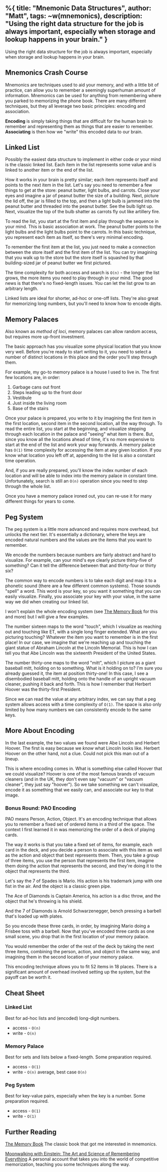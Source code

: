 %{
  title: "Mnemonic Data Structures",
  author: "Matt",
  tags: ~w(mnemonics),
  description: "Using the right data structure for the job is always important, especially when storage and lookup happens in your brain."
}
---

Using the right data structure for the job is always important, especially when storage and lookup happens in your brain.

## Mnemonics Crash Course

Mnemonics are techniques used to aid your memory, and with a little bit of practice, can allow you to remember a seemingly superhuman amount of information.
Mnemonics can be used for anything from remembering where you parked to memorizing the phone book.
There are many different techniques, but they all leverage two basic principles: encoding and association.

**Encoding** is simply taking things that are difficult for the human brain to remember and representing them as things that are easier to remember.
**Associating** is then how we "write" this encoded data to our brain.

## Linked List

Possibly the easiest data structure to implement in either code or your mind is the classic linked list.
Each item in the list represents some value and is linked to another item or the end of the list.

How it works in your brain is pretty similar; each item represents itself and points to the next item in the list.
Let's say you need to remember a few things to get at the store: peanut butter, light bulbs, and carrots.
Close your eyes and imagine a jar of peanut butter the size of a building.
Next, picture the lid off, the jar is filled to the top, and then a light bulb is jammed into the peanut butter and threaded into the peanut butter.
See the bulb light up.
Next, visualize the top of the bulb shatter as carrots fly out like artillery fire.

To read the list, you start at the first item and play through the sequence in your mind.
This is basic association at work.
The peanut butter points to the light bulbs and the light bulbs point to the carrots.
In this basic technique, you represent each item as itself, so there's very minimal encoding.

To remember the first item at the list, you just need to make a connection between the store itself and the first item of the list.
You can try imagining that you walk up to the store but the store itself is squashed by that building-sized jar of peanut butter we first pictured.

The time complexity for both access and search is `O(n)` - the longer the list grows, the more items you need to play through in your mind.
The good news is that there's no fixed-length issues.
You can let the list grow to an arbitrary length.

Linked lists are ideal for shorter, ad-hoc or one-off lists.
They're also great for memorizing long numbers, but you'll need to know how to encode digits.

## Memory Palaces

Also known as *method of loci*, memory palaces can allow random access, but requires more up-front investment.

The basic approach has you visualize some physical location that you know very well.
Before you're ready to start writing to it, you need to select a number of distinct locations in this place and the order you'll step through them.

For example, my go-to memory palace is a house I used to live in.
The first few locations are, in order:
1. Garbage cans out front
2. Steps leading up to the front door
3. Vestibule
4. Just inside the living room
5. Base of the stairs

Once your palace is prepared, you write to it by imagining the first item in the first location, second item in the second location, all the way through.
To read the entire list, you start at the beginning, and visualize stepping through each location in the palace and "seeing" what item is there.
But, since you know all the locations ahead of time, it's no more expensive to start at the end of the list and work your way forwards.
A memory palace has `O(1)` time complexity for accessing the item at any given location.
If you know what location you left off at, appending to the list is also a constant time operation.

And, if you are really prepared, you'll know the index number of each location and will be able to index into the memory palace in constant time.
Unfortunately, search is still an `O(n)` operation since you need to step through the whole list.

Once you have a memory palace ironed out, you can re-use it for many different things for years to come.

## Peg System

The peg system is a little more advanced and requires more overhead, but unlocks the next tier.
It's essentially a dictionary, where the keys are encoded natural numbers and the values are the items that you want to remember.

We encode the numbers because numbers are fairly abstract and hard to visualize.
For example, can your mind's eye clearly picture thirty-five of something?
Can it tell the difference between that and thirty-four or thirty six?

The common way to encode numbers is to take each digit and map it to a phonetic sound (there are a few different common systems).
Those sounds "spell" a word.
This word is your key, so you want it something that you can easily visualize.
Finally, you associate your key with your value, in the same way we did when creating our linked list.

I won't explain the whole encoding system (see [The Memory Book](https://www.goodreads.com/en/book/show/349426) for this and more) but I will give a few examples.

The number sixteen maps to the word "touch", which I visualize as reaching out and touching like ET, with a single long finger extended.
What are you picturing touching?
Whatever the item you want to remember is in the first place!
In our case, we imagine that we're reaching up and touching the giant statue of Abraham Lincoln at the Lincoln Memorial.
This is how I can tell you that Abe Lincoln was the sixteenth President of the United States.

The number thirty-one maps to the word "mitt", which I picture as a giant baseball mitt, holding on to something.
What is it holding on to?
I'm sure you already guessed it, the item at position thirty-one!
In this case, I see a disembodied baseball mitt, holding onto the handle of an upright vacuum cleaner, pushing it back and forth.
This is how I remember that Herbert Hoover was the thirty-first President.

Since we can read the value at any arbitrary index, we can say that a peg system allows access with a time complexity of `O(1)`.
The space is also only limited by how many numbers we can consistently encode to the same keys.

## More About Encoding

In the last example, the two values we found were Abe Lincoln and Herbert Hoover.
The first is easy because we *know* what Lincoln looks like.
Herbert Hoover on the other hand, not a clue.
Could not pick this man out of a lineup.

This is where encoding comes in.
What is something else called Hoover that we could visualize?
Hoover is one of the most famous brands of vacuum cleaners (and in the UK, they don't even say "vacuum" or "vacuum cleaner", they just say "hoover").
So we take something we can't visualize, encode it as something that we easily can, and associate our key to that image.

### Bonus Round: PAO Encoding

PAO means Person, Action, Object.
It's an encoding technique that allows you to remember a fixed set of ordered items in a third of the space.
The context I first learned it in was memorizing the order of a deck of playing cards.

The way it works is that you take a fixed set of items, for example, each card in the deck, and you decide a person to associate with this item as well as the action and object that best represents them.
Then, you take a group of three items, you use the person that represents the first item, imagine them doing the action that represents the second, and they're doing it to the object that represents the third.

Let's say the 7 of Spades is Mario.
His action is his trademark jump with one fist in the air.
And the object is a classic green pipe.

The Ace of Diamonds is Captain America, his action is a disc throw, and the object that he's throwing is his shield.

And the 7 of Diamonds is Arnold Schwarzenegger, bench pressing a barbell that's loaded up with plates.

So you encode these three cards, in order, by imagining Mario doing a Frisbee toss with a barbell.
Now that you've encoded three cards as one small scene, you drop that in the first location of your memory palace.

You would remember the order of the rest of the deck by taking the next three items, combining the person, action, and object in the same way, and imagining them in the second location of your memory palace.

This encoding technique allows you to fit 52 items in 18 places.
There is a significant amount of overhead involved setting up the system, but the payoff can be worth it.

## Cheat Sheet

### Linked List

Best for ad-hoc lists and (encoded) long-digit numbers.

- access - `O(n)`
- write - `O(n)`

### Memory Palace

Best for sets and lists below a fixed-length. Some preparation required.

- access - `O(1)`
- write - `O(n)` average, best case `O(n)`

### Peg System

Best for key-value pairs, especially when the key is a number. Some preparation required.

- access - `O(1)`
- write - `O(1)`

## Further Reading

[The Memory Book](https://www.goodreads.com/en/book/show/349426)
The classic book that got me interested in mnemonics.

[Moonwalking with Einstein: The Art and Science of Remembering Everything](https://www.goodreads.com/en/book/show/6346975)
A personal account that takes you into the world of competitive memorization, teaching you some techniques along the way.
